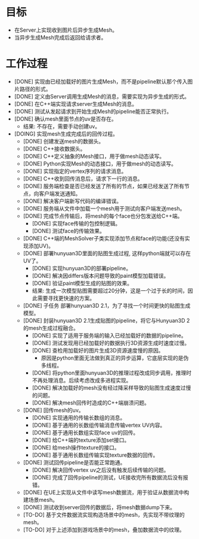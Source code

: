 # 目标
- 在Server上实现收到图片后异步生成Mesh。
- 当异步生成Mesh完成后返回给请求者。

# 工作过程
- [DONE] 实现由已经加载好的图片生成Mesh，而不是pipeline默认那个传入图片路径的形式。
- [DONE] 定义由Server调用生成Mesh的消息，需要实现为异步生成的形式。
- [DONE] 在C++端实现请求server生成Mesh的消息。
- [DONE] 测试从发起请求到开始生成Mesh的pipeline能否正常执行。
- [DONE] 确认mesh里面节点的uv是否存在。
	- 结果: 不存在，需要手动创建uv。
- [DOING] 实现mesh生成完成后的回传过程。
	- [DONE] 创建发送mesh的数据头。
	- [DONE] C++接收数据头。
	- [DONE] C++定义抽象的Mesh接口，用于做mesh动态读写。
	- [DONE] Python实现Mesh的动态接口，用于做mesh的动态读写。
	- [DONE] 实现指定的vertex序列的请求消息。
	- [DONE] C++收到回传消息后，请求下一行的消息。
	- [DONE] 服务端检查是否已经发送了所有的节点，如果已经发送了所有节点，向客户端发送通知。
	- [DONE] 解决客户端新写代码的编译错误。
	- [DONE] 服务端从文件中加载一个mesh用于测试向客户端发送mesh。
	- [DONE] 完成节点传输后，将mesh的每个face也分包发送给C++端。
		- [DONE] 实现face传输的包控制逻辑。
		- [DONE] 测试face的传输效果。
	- [DONE] C++端的MeshSolver子类实现添加节点和face的功能(还没有实现添加UV)。
	- [DONE] 部署hunyuan3D里面的贴图生成过程, 这样python端就可以存在UV了。
		- [DONE] 实现hunyuan3D的部署pipeline。
		- [DONE] 解决因differs版本问题导致的paint模型加载错误。
		- [DONE] 验证paint模型生成的贴图的效果。
		- 结果: 生成一次模型贴图需要超过20分钟，这是一个过于长的时间，因此需要寻找更快速的方案。
	- [DONE] 子任务 部署hunyuan3D 2.1，为了寻找一个时间更快的贴图生成模型。
	- [DONE] 封装hunyuan3D 2.1生成贴图的pipeline，将它与Hunyuan3D 2的mesh生成过程融合。
		- [DONE] 实现了适用于服务端的输入已经加载好的数据的pipeline。
		- [DONE] 测试发现用已经加载好的数据执行3D资源生成时速度过慢。
		- [DONE] 查检用加载好的图片生成3D资源速度慢的原因。
			- 原因是python里面无法做到真正的异步运算，它底层实现的是伪多线程。
		- [DONE] 将python里面hunyuan3D的推理过程改成同步调用，推理时不再处理消息。后续考虑改成多进程实现。
		- [DONE] 解决加载好的mesh没有经过降采样导致的贴图生成速度过慢的问题。
		- [DONE] 解决mesh回传时造成的C++端崩溃问题。
	- [DONE] 回传mesh的uv。
		- [DONE] 实现通用的传输长数组的消息。
		- [DONE] 基于通用的长数组传输消息传输vertex UV内容。
		- [DONE] 基于通用长数组实现face uv的回传。
		- [DONE] 给C++端的texture添加set接口。
		- [DONE] 给mesh操作texture的接口。
		- [DONE] 基于通用长数组传输实现texture数据的回传。 
	- [DONE] 测试回传pipeline是否能正常跑通。
		- [DONE] 解决回传vertex uv之后没有触发后续传输的问题。
		- [DONE] 完成了回传pipeline的测试，UE接收完所有数据流后没有报错。
	- [DONE] 在UE上实现从文件中读写mesh数据流，用于验证从数据流中构建场景mesh。
	- [DONE] 测试收到server回传的数据后，将mesh数据dump下来。
	- [TO-DO] 基于文件数据流实现构造场景中的mesh，先实现不带纹理的mesh。
	- [TO-DO] 对于上述添加到游戏场景中的mesh，叠加数据流中的纹理。